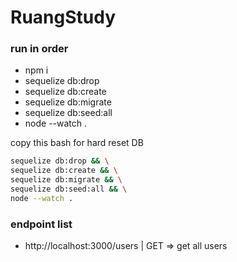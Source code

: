 # RuangStudy

### run in order
- npm i
- sequelize db:drop
- sequelize db:create
- sequelize db:migrate
- sequelize db:seed:all
- node --watch .

copy this bash for hard reset DB <br>
```bash
sequelize db:drop && \
sequelize db:create && \
sequelize db:migrate && \
sequelize db:seed:all && \
node --watch .
```

### endpoint list
- http://localhost:3000/users | GET => get all users